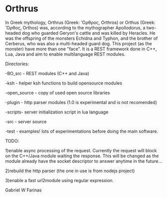 # Orthrus
In Greek mythology, Orthrus (Greek: Ὄρθρος, Orthros) or Orthus (Greek: Ὄρθος, Orthos) was, according to the mythographer Apollodorus, a two-headed dog who guarded Geryon's cattle and was killed by Heracles. He was the offspring of the monsters Echidna and Typhon, and the brother of Cerberus, who was also a multi-headed guard dog. This project (as the monster) have more than one "face". It is a REST framework done in C++, Lua, Java and aim to enable multilanguage REST modules.


Directories:

-BO_src - REST modules (C++ and Java)

-ksh    - helper ksh functions to build opensource modules

-open_source - copy of used open source libraries

-plugin - http parser modules (1.0 is experimental and is not recomended)

-scripts- server initialization script in lua language

-src    - server source

-test   - examples! lots of experimentations before doing the main software.

TODO:

1)enable async processing of the request. Currently the request will block on
the C++/Java module waiting the response. This will be changed as the module
already have the socket descriptor to answer anytime in the future...

2)rebuild the http parser (the one in use is from nodejs project)

3)enable a fast url2module using regular expression.


Gabriel W Farinas

